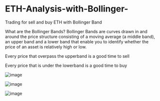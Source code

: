 # ETH-Analysis-with-Bollinger-
Trading for sell and buy ETH with Bollinger Band

What are the Bollinger Bands?
Bollinger Bands are curves drawn in and around the price structure consisting of a moving average (a middle band), an upper band and a lower band that enable you to identify whether the price of an asset is relatively high or low.
    
Every price that overpass the upperband is a good time to sell

Every price that is under the lowerband is a good time to buy    
    
![image](https://user-images.githubusercontent.com/61193940/187442491-31d79280-89a1-4747-a925-8ca5c6fcef0d.png)

![image](https://user-images.githubusercontent.com/61193940/187442730-e473aa7c-a50c-47d9-a126-f67f19da3c06.png)

![image](https://user-images.githubusercontent.com/61193940/187442752-495085c3-2b4d-4499-a35b-2cb2a9fee94e.png)


